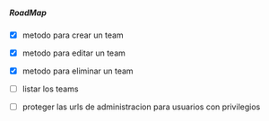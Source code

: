 ##### RoadMap

-   [x] metodo para crear un team
-   [x] metodo para editar un team
-   [x] metodo para eliminar un team

-   [ ] listar los teams

-   [ ] proteger las urls de administracion para usuarios con privilegios
